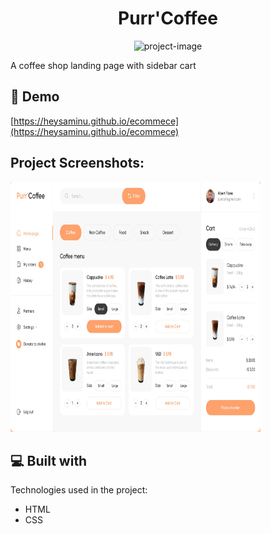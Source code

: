 <h1 align="center" id="title">Purr'Coffee</h1>

<p align="center"><img src="" alt="project-image"></p>

<p id="description">A coffee shop landing page with sidebar cart</p>

<h2>🚀 Demo</h2>

[https://heysaminu.github.io/ecommece](https://heysaminu.github.io/ecommece)

<h2>Project Screenshots:</h2>

<img src="https://github.com/HeySaminu/ecommece/blob/main/assets/screenshot.jpg" alt="project-screenshot" width="400" height="400/">

  
  
<h2>💻 Built with</h2>

Technologies used in the project:

*   HTML
*   CSS